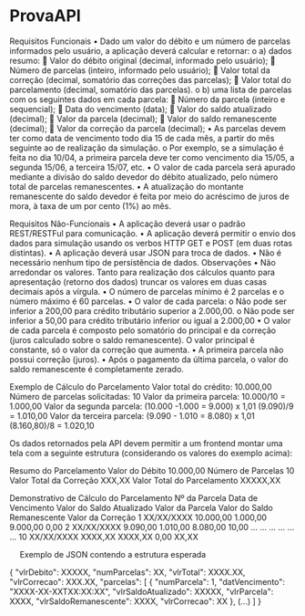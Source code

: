 # ProvaAPI
Requisitos Funcionais
•	Dado um valor do débito e um número de parcelas informados pelo usuário, a aplicação deverá calcular e retornar: 
o	a) dados resumo:
	Valor do débito original (decimal, informado pelo usuário);
	Número de parcelas (inteiro, informado pelo usuário);
	Valor total da correção (decimal, somatório das correções das parcelas);
	Valor total do parcelamento (decimal, somatório das parcelas).
o	b) uma lista de parcelas com os seguintes dados em cada parcela:
	Número da parcela (inteiro e sequencial);
	Data do vencimento (data);
	Valor do saldo atualizado (decimal);
	Valor da parcela (decimal);
	Valor do saldo remanescente (decimal);
	Valor da correção da parcela (decimal);
•	As parcelas devem ter como data de vencimento todo dia 15 de cada mês, a partir do mês seguinte ao de realização da simulação. 
o	Por exemplo, se a simulação é feita no dia 10/04, a primeira parcela deve ter como vencimento dia 15/05, a segunda 15/06, a terceira 15/07, etc.
•	O valor de cada parcela será apurado mediante a divisão do saldo devedor do débito atualizado, pelo número total de parcelas remanescentes.
•	A atualização do montante remanescente do saldo devedor é feita por meio do acréscimo de juros de mora, à taxa de um por cento (1%) ao mês.

Requisitos Não-Funcionais
•	A aplicação deverá usar o padrão REST/RESTFul para comunicação.
•	A aplicação deverá permitir o envio dos dados para simulação usando os verbos HTTP GET e POST (em duas rotas distintas).
•	A aplicação deverá usar JSON para troca de dados.
•	Não é necessário nenhum tipo de persistência de dados.
Observações
•	Não arredondar os valores. Tanto para realização dos cálculos quanto para apresentação (retorno dos dados) truncar os valores em duas casas decimais após a vírgula.
•	O número de parcelas mínimo é 2 parcelas e o número máximo é 60 parcelas.
•	O valor de cada parcela:
o	Não pode ser inferior a 200,00 para crédito tributário superior a 2.000,00.
o	Não pode ser inferior a 50,00 para crédito tributário inferior ou igual a 2.000,00
•	O valor de cada parcela é composto pelo somatório do principal e da correção (juros calculado sobre o saldo remanescente). O valor principal é constante, só o valor da correção que aumenta.
•	A primeira parcela não possui correção (juros).
•	Após o pagamento da última parcela, o valor do saldo remanescente é completamente zerado.


Exemplo de Cálculo do Parcelamento
Valor total do crédito: 10.000,00
Número de parcelas solicitadas: 10
Valor da primeira parcela:  10.000/10                                                                    = 1.000,00
Valor da segunda parcela:   (10.000 -1.000 = 9.000)  x 1,01 (9.090)/9             = 1.010,00
Valor da terceira parcela: (9.090 - 1.010 = 8.080) x 1,01 (8.160,80)/8             = 1.020,10


Os dados retornados pela API devem permitir a um frontend montar uma tela com a seguinte estrutura (considerando os valores do exemplo acima):


Resumo do Parcelamento
Valor do Débito	10.000,00
Número de Parcelas	10
Valor Total da Correção	XXX,XX
Valor Total do Parcelamento	XXXXX,XX


Demonstrativo de Cálculo do Parcelamento
Nº da Parcela	Data de Vencimento	Valor do Saldo Atualizado	Valor da Parcela	Valor do Saldo Remanescente	Valor da Correção
1	XX/XX/XXXX	10.000,00	1.000,00	9.000,00	0,00
2	XX/XX/XXXX	9.090,00	1.010,00	8.080,00	10,00
...	...	...	...	...	...
10	XX/XX/XXXX	XXXX,XX	XXXX,XX	0,00	XX,XX


 
Exemplo de JSON contendo a estrutura esperada

{
    "vlrDebito": XXXXX,
    "numParcelas": XX,
    "vlrTotal": XXXX.XX,
    "vlrCorrecao": XXX.XX,
    "parcelas": [
        {
            "numParcela": 1,
            "datVencimento": "XXXX-XX-XXTXX:XX:XX",
            "vlrSaldoAtualizado": XXXXX,
            "vlrParcela": XXXX,
            "vlrSaldoRemanescente": XXXX,
            "vlrCorrecao": XX
        },
        (...)
    ]
}


